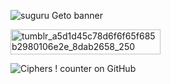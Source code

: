 ![suguru Geto banner](https://github.com/user-attachments/assets/7b462dc3-8369-491f-8964-59018421b9bd)






<img width="240" height="40" alt="tumblr_a5d1d45c78d6f6f65f685b2980106e2e_8dab2658_250" src="https://github.com/user-attachments/assets/783f3eaa-441e-4b06-b7d4-3cea5d2479d3" />







![Ciphers ! counter on GitHub](https://komarev.com/ghpvc/?username=artexyc)



